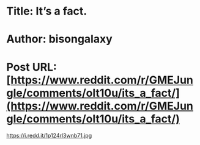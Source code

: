 # Title: It’s a fact.
# Author: bisongalaxy
# Post URL: [https://www.reddit.com/r/GMEJungle/comments/olt10u/its_a_fact/](https://www.reddit.com/r/GMEJungle/comments/olt10u/its_a_fact/)


https://i.redd.it/1p124rl3wnb71.jpg